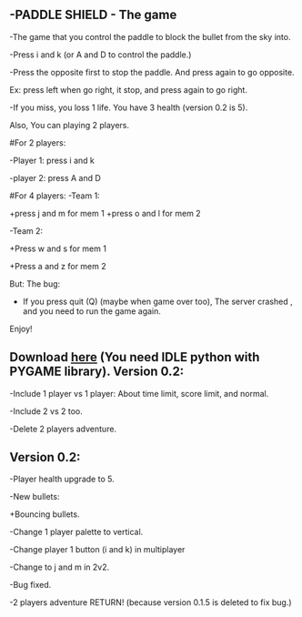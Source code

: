 -PADDLE SHIELD - The game
-


-The game that you control the paddle to block the bullet from the sky into.

-Press i and k (or A and D to control the paddle.)

-Press the opposite first to stop the paddle.
 And press again to go opposite.

 Ex: press left when go right, it stop, and press again to go right.

-If you miss, you loss 1 life. You have 3 health (version 0.2 is 5).

Also, You can playing 2 players.

#For 2 players: 

-Player 1: press i and k

-player 2: press A and D

#For 4 players:
-Team 1:


+press j and m for mem 1
+press o and l for mem 2

-Team 2:

+Press w and s for mem 1

+Press a and z for mem 2


But: The bug: 
- If you press quit (Q) (maybe when game over too), The server crashed , and you need to run the game again.

Enjoy!

Download [here](https://github.com/ThanhTails/Paddle-Shield---The-game) (You need IDLE python with PYGAME library).
Version 0.2:
-

-Include 1 player vs 1 player:
About time limit, score limit, and normal.

-Include 2 vs 2 too.

-Delete 2 players adventure.

Version 0.2:
-

-Player health upgrade to 5.

-New bullets:

+Bouncing bullets.


-Change 1 player palette to vertical.

-Change player 1 button (i and k) in multiplayer

-Change to j and m in 2v2.

-Bug fixed.

-2 players adventure RETURN! (because version 0.1.5 is deleted to fix bug.)